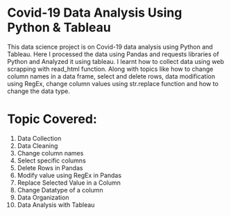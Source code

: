 # Covid-19 Data Analysis Using Python & Tableau

This data science project is on Covid-19 data analysis using Python and Tableau. Here I processed the data using Pandas and requests libraries of Python and Analyzed it using tableau. I learnt how to collect data using web scrapping with read_html function. Along with topics like how to change column names in a data frame, select and delete rows, data modification using RegEx, change column values using str.replace function and how to change the data type.

# Topic Covered:

  1. Data Collection
  2. Data Cleaning
  3. Change column names
  4. Select specific columns
  5. Delete Rows in Pandas
  6. Modify value using RegEx in Pandas
  7. Replace Selected Value in a Column
  8. Change Datatype of a column
  9. Data Organization
  10. Data Analysis with Tableau
